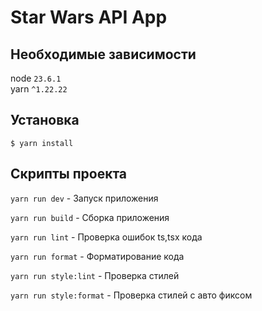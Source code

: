 # Star Wars API App

## Необходимые зависимости
node `23.6.1` <br />
yarn `^1.22.22`

## Установка

`$ yarn install`

## Скрипты проекта

`yarn run dev` - Запуск приложения

`yarn run build` - Сборка приложения

`yarn run lint` - Проверка ошибок ts,tsx кода

`yarn run format` - Форматирование кода

`yarn run style:lint` - Проверка стилей

`yarn run style:format` - Проверка стилей с авто фиксом